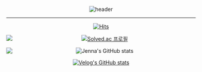 <div a align=center>
  
![header](https://capsule-render.vercel.app/api?type=waving&color=0:FFCCCC,100:336699&height=300&section=header&text=Jenna's%20Github&fontSize=70&animation=fadeIn&fontColor=000033)
  
</div>
  
  ***
  
<div a align=center>
  
  [![Hits](https://hits.seeyoufarm.com/api/count/incr/badge.svg?url=https%3A%2F%2Fgithub.com%2Fjeonga0303&count_bg=%23666699&title_bg=%23555555&icon=github.svg&icon_color=%23E7E7E7&title=hits&edge_flat=false)](https://hits.seeyoufarm.com)
  
</div>

<div a align=center>
  
   <img src="http://mazandi.herokuapp.com/api?handle=jakang0303&theme=warm" align="left"/>
  
  [![Solved.ac
프로필](http://mazassumnida.wtf/api/v2/generate_badge?boj=jakang0303)](https://solved.ac/jakang0303)
  
 
  
</div>

 <div a align=center>
  
  <img src="https://user-images.githubusercontent.com/52391624/204186577-b42f216e-7e96-41ed-b3f0-1c6dc8a0523c.gif" align="left">

![Jenna's GitHub stats](https://github-readme-stats.vercel.app/api?username=jeonga0303&show_icons=true&theme=nord)

  </div>
  
 <div a align=center>
   
[![Velog's GitHub stats](https://velog-readme-stats.vercel.app/api?name=jakang)](https://velog.io/@jakang)
  
 </div>




